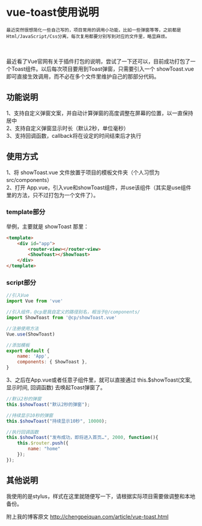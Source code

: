 vue-toast使用说明
===

	最近突然很想简化一些自己写的，项目常用的调用小功能，比如一些弹窗等等，之前都是Html/JavaScript/Css分离，每次复用都要分别写到对应的文件里，略显麻烦。
<br><br>
	最近看了Vue官网有关于插件打包的说明，尝试了一下还可以，目前成功打包了一个Toast组件。以后每次项目要用到Toast弹窗，只需要引入一个 showToast.vue 即可直接生效调用，而不必在多个文件里维护自己的那部分代码。

## 功能说明
1、支持自定义弹窗文案，并自动计算弹窗的高度调整在屏幕的位置，以一直保持居中<br>
2、支持自定义弹窗显示时长（默认2秒，单位毫秒）<br>
3、支持回调函数，callback将在设定的时间结束后才执行<br>

## 使用方式
1、将 showToast.vue 文件放置于项目的模板文件夹（个人习惯为 src/components）<br>
2、打开 App.vue，引入vue和showToast组件，并use该组件（其实是use组件里的方法，只不过打包为一个文件了）。<br>

### template部分
举例，主要就是 showToast 那里：<br>
```html
<template>
	<div id="app">
		<router-view></router-view>
		<ShowToast></ShowToast>
	</div>
</template>
```

### script部分
```JavaScript
//引入Vue
import Vue from 'vue'

//引入组件，@cp是我自定义的路径别名，相当于@/components/
import ShowToast from '@cp/showToast.vue'

//注册使用方法
Vue.use(ShowToast)

//添加模板
export default {
	name: 'App',
	components: { ShowToast },
}
```

3、之后在App.vue或者任意子组件里，就可以直接通过 this.$showToast(文案, 显示时间, 回调函数) 去唤起Toast弹窗了。
```JavaScript
//默认2秒的弹窗
this.$showToast("默认2秒的弹窗");

//持续显示10秒的弹窗
this.$showToast("持续显示10秒", 10000);

//执行回调函数
this.$showToast("发布成功，即将进入首页…", 2000, function(){
	this.$router.push({
		name: "home"
	});
});
```

## 其他说明
我使用的是stylus，样式在这里就随便写一下，请根据实际项目需要做调整和本地备份。

附上我的博客原文 http://chengpeiquan.com/article/vue-toast.html